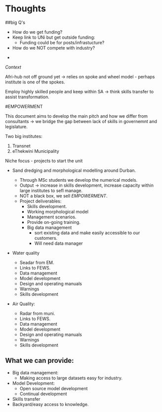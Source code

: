# Thoughts

##big Q's

* 	How do we get funding?
* 	Keep link to UNi but get outside funding:
	*  	Funding could be for posts/infrastucture?
* How do we NOT compete with industry?
 
-

_Context_

Afri-hub not off ground yet -> relies on spoke and wheel model - perhaps institute is one of the spokes.

Employ highly skilled people and keep within SA -> think skills transfer to assist transformation.

#EMPOWERMENT

This document aims to develop the main pitch and how we differ from consultants -> we bridge the gap between lack of skills in governemnt and legislature.

Two big institutes:

1.  Transnet
2.  eThekwini Municipality

Niche focus - projects to start the unit

*	Sand dredging and morphological modelling around Durban.
	* Through MSc students we develop the numerical models.
	* Output -> increase in skills development, increase capacity within large institutes to sefl manage.
	* NOT a black box, we sell *EMPOWERMENT*.
	* Project deliverables:
		* Skills development.
		* Working morphological model
		* Management scenarios.
		* Provide on-going training.
		* Big data management
			* sort existing data and make easily accessible to our customers.
			* Will need data manager

* Water quality
	* Seadar from EM.
	* Links to FEWS.
	* Data management
	* Model development
	* Design and operating manuals
	* Warnings
	* Skills development

* Air Quality:
	* Radar from muni.
	* Links to FEWS.
	* Data management
	* Model development
	* Design and operating manuals
	* Warnings
	* Skills development

## What we can provide:
* Big data management:
	* Making access to large datasets easy for industry.
* Model Development:
	* Open source model development
	* Continual development
* Skills transfer
* Backyard/easy access to knowledge.
			